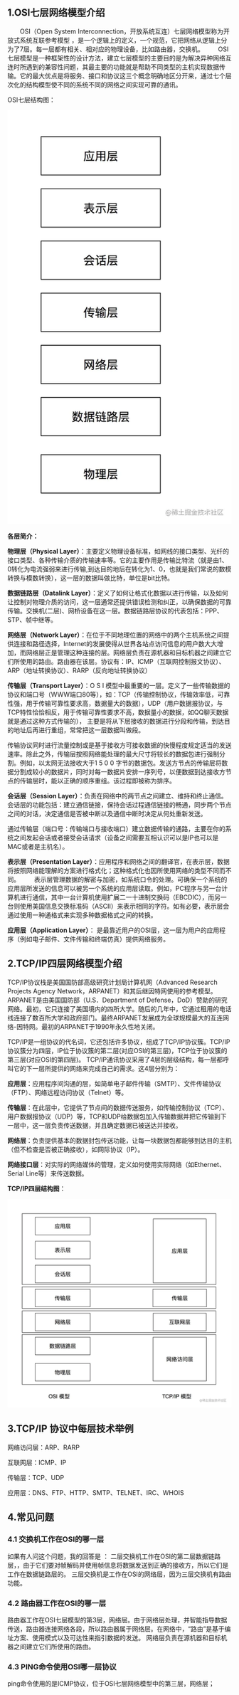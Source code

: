 ## 1.OSI七层网络模型介绍

　　OSI（Open System Interconnection，开放系统互连）七层网络模型称为开放式系统互联参考模型 ，是一个逻辑上的定义，一个规范，它把网络从逻辑上分为了7层。每一层都有相关、相对应的物理设备，比如路由器，交换机。
　　OSI七层模型是一种框架性的设计方法，建立七层模型的主要目的是为解决异种网络互连时所遇到的兼容性问题，其最主要的功能就是帮助不同类型的主机实现数据传输。它的最大优点是将服务、接口和协议这三个概念明确地区分开来，通过七个层次化的结构模型使不同的系统不同的网络之间实现可靠的通讯。

OSI七层结构图：

![OSI层次模型](../img/a91010910e03b1ff3fc30204f54e1f59~tplv-t2oaga2asx-zoom-in-crop-mark:3024:0:0:0.awebp)

**各层简介：**

**物理层（Physical Layer）**：主要定义物理设备标准，如网线的接口类型、光纤的接口类型、各种传输介质的传输速率等。它的主要作用是传输比特流（就是由1、0转化为电流强弱来进行传输,到达目的地后在转化为1、0，也就是我们常说的数模转换与模数转换），这一层的数据叫做比特，单位是bit比特。

**数据链路层（Datalink Layer）**：定义了如何让格式化数据以进行传输，以及如何让控制对物理介质的访问，这一层通常还提供错误检测和纠正，以确保数据的可靠传输。交换机(二层)、网桥设备在这一层。数据链路层协议的代表包括：PPP、STP、帧中继等。

**网络层（Network Layer）**：在位于不同地理位置的网络中的两个主机系统之间提供连接和路径选择，Internet的发展使得从世界各站点访问信息的用户数大大增加，而网络层正是管理这种连接的层。网络层负责在源机器和目标机器之间建立它们所使用的路由。路由器在该层。协议有：IP、ICMP（互联网控制报文协议）、ARP（地址转换协议）、RARP（反向地址转换协议）

**传输层（Transport Layer）**：O S I 模型中最重要的一层。定义了一些传输数据的协议和端口号（WWW端口80等），如：TCP（传输控制协议，传输效率低，可靠性强，用于传输可靠性要求高，数据量大的数据），UDP（用户数据报协议，与TCP特性恰恰相反，用于传输可靠性要求不高，数据量小的数据，如QQ聊天数据就是通过这种方式传输的）， 主要是将从下层接收的数据进行分段和传输，到达目的地址后再进行重组，常常把这一层数据叫做段。

传输协议同时进行流量控制或是基于接收方可接收数据的快慢程度规定适当的发送速率。除此之外，传输层按照网络能处理的最大尺寸将较长的数据包进行强制分割。例如，以太网无法接收大于1 5 0 0 字节的数据包。发送方节点的传输层将数据分割成较小的数据片，同时对每一数据片安排一序列号，以便数据到达接收方节点的传输层时，能以正确的顺序重组。该过程即被称为排序。

**会话层（Session Layer）**：负责在网络中的两节点之间建立、维持和终止通信。 会话层的功能包括：建立通信链接，保持会话过程通信链接的畅通，同步两个节点之间的对话，决定通信是否被中断以及通信中断时决定从何处重新发送。

通过传输层（端口号：传输端口与接收端口）建立数据传输的通路，主要在你的系统之间发起会话或者接受会话请求（设备之间需要互相认识可以是IP也可以是MAC或者是主机名）。

**表示层（Presentation Layer）**：应用程序和网络之间的翻译官，在表示层，数据将按照网络能理解的方案进行格式化；这种格式化也因所使用网络的类型不同而不同。 　　表示层管理数据的解密与加密，如系统口令的处理。可确保一个系统的应用层所发送的信息可以被另一个系统的应用层读取。例如，PC程序与另一台计算机进行通信，其中一台计算机使用扩展二一十进制交换码（EBCDIC），而另一台则使用美国信息交换标准码（ASCII）来表示相同的字符。如有必要，表示层会通过使用一种通格式来实现多种数据格式之间的转换。

**应用层（Application Layer）**： 是最靠近用户的OSI层，这一层为用户的应用程序（例如电子邮件、文件传输和终端仿真）提供网络服务。

## 2.TCP/IP四层网络模型介绍

TCP/IP协议栈是美国国防部高级研究计划局计算机网（Advanced Research Projects Agency Network，ARPANET）和其后继因特网使用的参考模型。ARPANET是由美国国防部（U.S．Department of Defense，DoD）赞助的研究网络。最初，它只连接了美国境内的四所大学。随后的几年中，它通过租用的电话线连接了数百所大学和政府部门。最终ARPANET发展成为全球规模最大的互连网络-因特网。最初的ARPANET于1990年永久性地关闭。

TCP/IP是一组协议的代名词，它还包括许多协议，组成了TCP/IP协议簇。TCP/IP协议簇分为四层，IP位于协议簇的第二层(对应OSI的第三层)，TCP位于协议簇的第三层(对应OSI的第四层)。
TCP/IP通讯协议采用了4层的层级结构，每一层都呼叫它的下一层所提供的网络来完成自己的需求。这4层分别为：

**应用层**：应用程序间沟通的层，如简单电子邮件传输（SMTP）、文件传输协议（FTP）、网络远程访问协议（Telnet）等。

**传输层**：在此层中，它提供了节点间的数据传送服务，如传输控制协议（TCP）、用户数据报协议（UDP）等，TCP和UDP给数据包加入传输数据并把它传输到下一层中，这一层负责传送数据，并且确定数据已被送达并接收。

**网络层**：负责提供基本的数据封包传送功能，让每一块数据包都能够到达目的主机（但不检查是否被正确接收），如网际协议（IP）。

**网络接口层**：对实际的网络媒体的管理，定义如何使用实际网络（如Ethernet、Serial Line等）来传送数据。

**TCP/IP四层结构图**：

![file](../img/3fe5c91aafa1173c22b944e0ed8746c8~tplv-t2oaga2asx-zoom-in-crop-mark:3024:0:0:0.awebp)

## 3.TCP/IP 协议中每层技术举例

网络访问层：ARP、RARP

互联网层：ICMP、IP

传输层：TCP、UDP

应用层：DNS、FTP、HTTP、SMTP、TELNET、IRC、WHOIS

## 4.常见问题

### 4.1 交换机工作在OSI的哪一层

如果有人问这个问题，我的回答是 ：
二层交换机工作在OSI的第二层数据链路层，，由于它们要对帧解码并使用帧信息将数据发送到正确的接收方，所以它们是工作在数据链路层的。
三层交换机是工作在OSI的网络层，因为三层交换机有路由功能。

### 4.2 路由器工作在OSI的哪一层

路由器工作在OSI七层模型的第3层，网络层。由于网络层处理，并智能指导数据传送，路由器连接网络各段，所以路由器属于网络层。在网络中，“路由”是基于编址方案、使用模式以及可达性来指引数据的发送。 网络层负责在源机器和目标机器之间建立它们所使用的路由。

### 4.3 PING命令使用OSI哪一层协议

ping命令使用的是ICMP协议，位于OSI七层网络模型中的第三层，网络层；